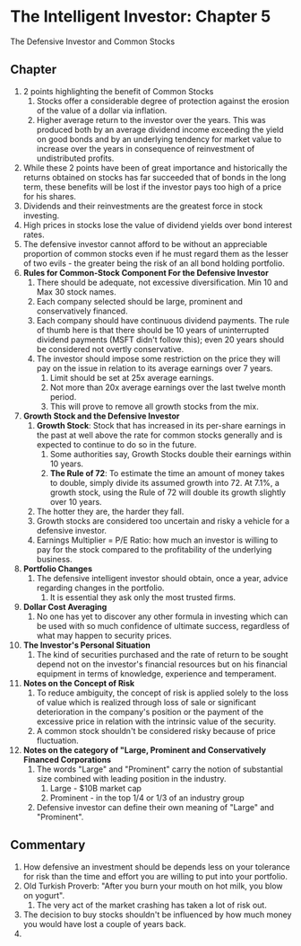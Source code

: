 # The Intelligent Investor: Chapter 5 
The Defensive Investor and Common Stocks

## Chapter
1. 2 points highlighting the benefit of Common Stocks
   1. Stocks offer a considerable degree of protection against the erosion of the value of a dollar via inflation.
   2. Higher average return to the investor over the years. This was produced both by an average dividend income exceeding the yield on good bonds and by an underlying tendency for market value to increase over the years in consequence of reinvestment of undistributed profits.
2. While these 2 points have been of great importance and historically the returns obtained on stocks has far succeeded that of bonds in the long term, these benefits will be lost if the investor pays too high of a price for his shares. 
3. Dividends and their reinvestments are the greatest force in stock investing.
4. High prices in stocks lose the value of dividend yields over bond interest rates. 
5. The defensive investor cannot afford to be without an appreciable proportion of common stocks even if he must regard them as the lesser of two evils - the greater being the risk of an all bond holding portfolio.
6. __Rules for Common-Stock Component For the Defensive Investor__
   1. There should be adequate, not excessive diversification. Min 10 and Max 30 stock names.
   2. Each company selected should be large, prominent and conservatively financed.
   3. Each company should have continuous dividend payments. The rule of thumb here is that there should be 10 years of uninterrupted dividend payments (MSFT didn't follow this); even 20 years should be considered not overtly conservative.
   4. The investor should impose some restriction on the price they will pay on the issue in relation to its average earnings over 7 years. 
      1. Limit should be set at 25x average earnings.
      2. Not more than 20x average earnings over the last twelve month period.
      3. This will prove to remove all growth stocks from the mix. 
7. __Growth Stock and the Defensive Investor__
   1. __Growth Stock__: Stock that has increased in its per-share earnings in the past at well above the rate for common stocks generally and is expected to continue to do so in the future. 
      1. Some authorities say, Growth Stocks double their earnings within 10 years.
      2. __The Rule of 72__: To estimate the time an amount of money takes to double, simply divide its assumed growth into 72. At 7.1%, a growth stock, using the Rule of 72 will double its growth slightly over 10 years. 
   2. The hotter they are, the harder they fall.
   3. Growth stocks are considered too uncertain and risky a vehicle for a defensive investor.
   4. Earnings Multiplier = P/E Ratio: how much an investor is willing to pay for the stock compared to the profitability of the underlying business.
8. __Portfolio Changes__
   1. The defensive intelligent investor should obtain, once a year, advice regarding changes in the portfolio.
      1. It is essential they ask only the most trusted firms.
9. __Dollar Cost Averaging__
   1.  No one has yet to discover any other formula in investing which can be used with so much confidence of ultimate success, regardless of what may happen to security prices.
10. __The Investor's Personal Situation__
    1.  The kind of securities purchased and the rate of return to be sought depend not on the investor's financial resources but on his financial equipment in terms of knowledge, experience and temperament. 
11. __Notes on the Concept of Risk__
    1. To reduce ambiguity, the concept of risk is applied solely to the loss of value which is realized through loss of sale or significant deterioration in the company's position or the payment of the excessive price in relation with the intrinsic value of the security. 
    2. A common stock shouldn't be considered risky because of price fluctuation. 
12. __Notes on the category of "Large, Prominent and Conservatively Financed Corporations__
    1.  The words "Large" and "Prominent" carry the notion of substantial size combined with leading position in the industry. 
        1.  Large - $10B market cap
        2.  Prominent - in the top 1/4 or 1/3 of an industry group
    2. Defensive investor can define their own meaning of "Large" and "Prominent".

## Commentary
1. How defensive an investment should be depends less on your tolerance for risk than the time and effort you are willing to put into your portfolio.
2. Old Turkish Proverb: "After you burn your mouth on hot milk, you blow on yogurt".
   1. The very act of the market crashing has taken a lot of risk out. 
3. The decision to buy stocks shouldn't be influenced by how much money you would have lost a couple of years back.
4. 